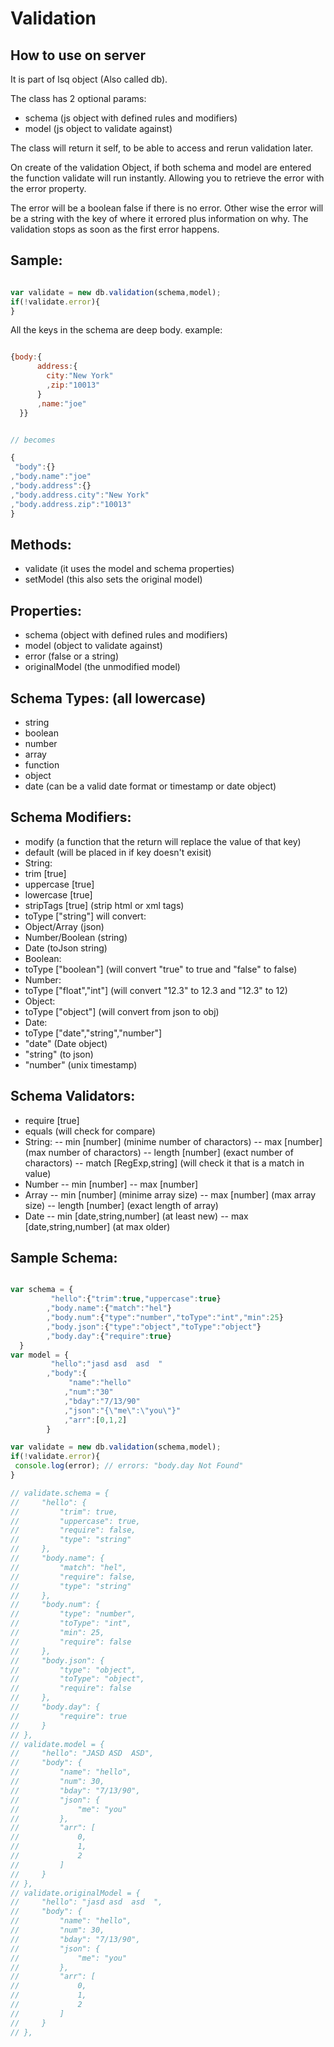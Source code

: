 Validation
=======

How to use on server
---
It is part of lsq object (Also called db).

The class has 2 optional params:
* schema (js object with defined rules and modifiers)
* model (js object to validate against)

The class will return it self, to be able to access and rerun validation later.

On create of the validation Object, if both schema and model are entered the function validate will run instantly.
Allowing you to retrieve the error with the error property.

The error will be a boolean false if there is no error.
Other wise the error will be a string with the key of where it errored plus information on why.
The validation stops as soon as the first error happens.

Sample:
---
```js

var validate = new db.validation(schema,model);
if(!validate.error){
}


```

All the keys in the schema are deep body.
example:
```js

{body:{
      address:{
        city:"New York"
        ,zip:"10013"
      }
      ,name:"joe"
  }}


// becomes

{
 "body":{}
,"body.name":"joe"
,"body.address":{}
,"body.address.city":"New York"
,"body.address.zip":"10013"
}
```

Methods:
----
* validate (it uses the model and schema properties)
* setModel (this also sets the original model)

Properties:
---
* schema (object with defined rules and modifiers)
* model (object to validate against)
* error (false or a string)
* originalModel (the unmodified model)

Schema Types: (all lowercase)
---
- string
- boolean
- number
- array
- function
- object 
- date (can be a valid date format or timestamp or date object)

Schema Modifiers:
---
- modify (a function that the return will replace the value of that key)
- default (will be placed in if key doesn't exisit)
- String:
 - trim [true]
 - uppercase [true]
 - lowercase [true]
 - stripTags [true] (strip html or xml tags)
 - toType ["string"] will convert:
  - Object/Array (json)
  - Number/Boolean (string)
  - Date (toJson string)
- Boolean:
 - toType ["boolean"] (will convert "true" to true and "false" to false)
- Number:
 - toType ["float","int"] (will convert "12.3" to 12.3 and "12.3" to 12)
- Object:
 - toType ["object"] (will convert from json to obj)
- Date:
 - toType ["date","string","number"] 
  - "date" (Date object)
  - "string" (to json)
  - "number" (unix timestamp)

Schema Validators:
---
- require [true]
- equals (will check for compare)
- String:
-- min [number] (minime number of charactors)
-- max [number] (max number of charactors)
-- length [number] (exact number of charactors)
-- match [RegExp,string] (will check it that is a match in value)
- Number
-- min [number]
-- max [number]
- Array
-- min [number] (minime array size)
-- max [number] (max array size)
-- length [number] (exact length of array)
- Date
-- min [date,string,number] (at least new)
-- max [date,string,number] (at max older)


Sample Schema:
---
```js

var schema = {
   		 "hello":{"trim":true,"uppercase":true}
   		,"body.name":{"match":"hel"}
    	,"body.num":{"type":"number","toType":"int","min":25}
   		,"body.json":{"type":"object","toType":"object"}
        ,"body.day":{"require":true}
  }
var model = {
   		 "hello":"jasd asd  asd  "
     	,"body":{
        	 "name":"hello"
        	,"num":"30"
            ,"bday":"7/13/90"
            ,"json":"{\"me\":\"you\"}"
         	,"arr":[0,1,2]
     	}

var validate = new db.validation(schema,model);
if(!validate.error){
 console.log(error); // errors: "body.day Not Found"
}

// validate.schema = {
//     "hello": {
//         "trim": true,
//         "uppercase": true,
//         "require": false,
//         "type": "string"
//     },
//     "body.name": {
//         "match": "hel",
//         "require": false,
//         "type": "string"
//     },
//     "body.num": {
//         "type": "number",
//         "toType": "int",
//         "min": 25,
//         "require": false
//     },
//     "body.json": {
//         "type": "object",
//         "toType": "object",
//         "require": false
//     },
//     "body.day": {
//         "require": true
//     }
// },
// validate.model = {
//     "hello": "JASD ASD  ASD",
//     "body": {
//         "name": "hello",
//         "num": 30,
//         "bday": "7/13/90",
//         "json": {
//             "me": "you"
//         },
//         "arr": [
//             0,
//             1,
//             2
//         ]
//     }
// },
// validate.originalModel = {
//     "hello": "jasd asd  asd  ",
//     "body": {
//         "name": "hello",
//         "num": 30,
//         "bday": "7/13/90",
//         "json": {
//             "me": "you"
//         },
//         "arr": [
//             0,
//             1,
//             2
//         ]
//     }
// },
```
